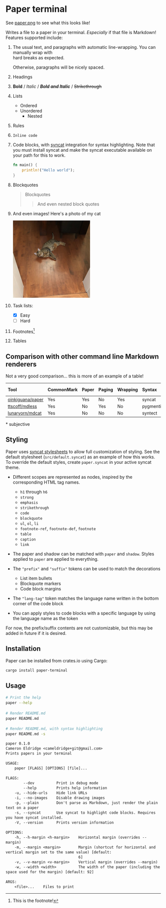 [syncat]: https://github.com/oinkiguana/syncat
[syncat stylesheets]: https://github.com/oinkiguana/syncat-themes
[oinkiguana/paper]: https://github.com/oinkiguana/paper
[ttscoff/mdless]: https://github.com/ttscoff/mdless
[lunaryorn/mdcat]: https://github.com/lunaryorn/mdcat

# Paper terminal

<!-- Here's a comment -->

See [paper.png](./paper.png) to see what this looks like!

Writes a file to a paper in your terminal. *Especially* if that file is Markdown! Features supported
include:

1.  The usual text, and paragraphs with automatic line-wrapping. You can manually wrap with  
    hard breaks as expected.

    Otherwise, paragraphs will be nicely spaced.
2.  Headings
3.  __Bold__ / *Italic* / *__Bold and Italic__* / ~~Strikethrough~~
4.  Lists
    *   Ordered
    *   Unordered
        *   Nested
5.  Rules
6.  `Inline code`
7.  Code blocks, with [syncat][] integration for syntax highlighting. Note that you must install
    syncat and make the syncat executable available on your path for this to work.
    ```rust
    fn main() {
        println!("Hello world");
    }
    ```
8.  Blockquotes

    >   Blockquotes
    >   >  And even nested block quotes

9.  And even images! Here's a photo of my cat

    ![My cat. His name is Cato](./cato.png)

10. Task lists:
    - [x] Easy
    - [ ] Hard
11. Footnotes[^ft]

    [^ft]: This is the footnote!

12. Tables

## Comparison with other command line Markdown renderers

Not a very good comparison... this is more of an example of a table!

| Tool                 | CommonMark | Paper | Paging | Wrapping | Syntax     | Images    | Tables | Looks good\* |
| :------------------- | :--------- | :---- | :----- | :------- | :--------- | :-------- | :----- | :----------- |
| [oinkiguana/paper][] | Yes        | Yes   | No     | Yes      | syncat     | Pixelated | Yes    | Yes          |
| [ttscoff/mdless][]   | Yes        | No    | Yes    | No       | pygmentize | Sometimes | Yes    | No           |
| [lunaryorn/mdcat][]  | Yes        | No    | No     | No       | syntect    | Sometimes | No     | No           |

\* subjective

## Styling

Paper uses [syncat stylesheets][] to allow full customization of styling. See the default stylesheet (`src/default.syncat`)
as an example of how this works. To override the default styles, create `paper.syncat` in your active syncat theme.

*   Different scopes are represented as nodes, inspired by the corresponding HTML tag names.

    *   `h1` through `h6`
    *   `strong`
    *   `emphasis`
    *   `strikethrough`
    *   `code`
    *   `blockquote`
    *   `ul`, `ol`, `li`
    *   `footnote-ref`, `footnote-def`, `footnote`
    *   `table`
    *   `caption`
    *   `link`

*   The paper and shadow can be matched with `paper` and `shadow`. Styles applied to `paper` are applied to everything.
*   The `"prefix"` and `"suffix"` tokens can be used to match the decorations
    *   List item bullets
    *   Blockquote markers
    *   Code block margins
*   The `"lang-tag"` token matches the language name written in the bottom corner of the code block
*   You can apply styles to code blocks with a specific language by using the language name as the token

For now, the prefix/suffix contents are not customizable, but this may be added in future if it is desired.

## Installation

Paper can be installed from crates.io using Cargo:

```bash
cargo install paper-terminal
```

## Usage

```bash
# Print the help
paper --help

# Render README.md
paper README.md

# Render README.md, with syntax highlighting
paper README.md -s
```

```
paper 0.1.0
Cameron Eldridge <cameldridge+git@gmail.com>
Prints papers in your terminal

USAGE:
    paper [FLAGS] [OPTIONS] [file]...

FLAGS:
        --dev          Print in debug mode
        --help         Prints help information
    -u, --hide-urls    Hide link URLs
    -i, --no-images    Disable drawing images
    -p, --plain        Don't parse as Markdown, just render the plain text on a paper
    -s, --syncat       Use syncat to highlight code blocks. Requires you have syncat installed.
    -V, --version      Prints version information

OPTIONS:
    -h, --h-margin <h-margin>    Horizontal margin (overrides --margin)
    -m, --margin <margin>        Margin (shortcut for horizontal and vertical margin set to the same value) [default:
                                 6]
    -v, --v-margin <v-margin>    Vertical margin (overrides --margin)
    -w, --width <width>          The width of the paper (including the space used for the margin) [default: 92]

ARGS:
    <file>...    Files to print
```
